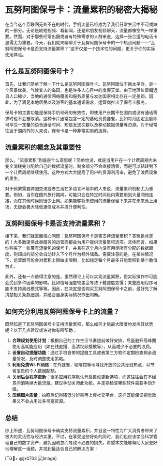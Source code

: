 # 瓦努阿图保号卡：流量累积的秘密大揭秘

在当今这个互联网无处不在的时代，手机流量已经成为了我们日常生活中不可或缺的一部分。无论是刷短视频、看新闻，还是和朋友视频聊天，流量都像空气一样重要。然而，对于那些经常出国或者有特殊需求的人群来说，选择一张合适的电话卡显得尤为重要。今天，我们就来聊聊关于瓦努阿图保号卡的一个热点问题——“瓦努阿图保号卡是否支持流量累积？”这不仅是一个技术性的问题，更关乎你的实际使用体验。

## 什么是瓦努阿图保号卡？

首先，让我们简单了解一下什么是瓦努阿图保号卡。瓦努阿图位于南太平洋，是一个风景优美、气候宜人的岛国，也是许多人心目中的度假天堂。由于地理位置偏远且人口稀少，当地的通信网络覆盖和服务质量与发达国家相比存在一定差距。因此，为了满足本地居民以及游客的基本通讯需求，运营商推出了保号卡服务。

保号卡的主要功能是保持手机号码的有效性，即使用户长期不在国内或没有通话需求时也不会被取消。这种卡片通常包含一定的基础资费套餐，比如每月固定金额即可享受一定量的语音通话时间、短信发送次数以及移动数据流量等资源。对于经常往返于国内外的人来说，保号卡是一种非常实用的选择。

## 流量累积的概念及其重要性

那么，“流量累积”到底是什么意思呢？简单地说，就是当用户在一个计费周期内未完全消耗完分配给自己的数据流量时，剩余部分不会直接清零，而是可以结转到下一个计费周期继续使用。这种方式大大提高了用户的资源利用率，避免了浪费现象的发生。

对于频繁需要跨国交流或者生活在多语言环境中的人来说，流量累积机制尤为重要。例如，当你在国外旅行期间，可能只会在特定时间段内需要用到大量网络连接，而在其他时候则很少上网。如果能够将未使用的流量保留下来并在未来派上用场，无疑会极大降低通信成本并提升便利性。

## 瓦努阿图保号卡是否支持流量累积？

接下来，我们就直面核心问题：瓦努阿图保号卡是否支持流量累积？答案是肯定的！大多数提供此类服务的运营商都会为用户提供流量累积选项。具体而言，如果你购买了一张带有流量包的保号卡，并且在这个月内没有用尽所有分配的数据额度，则超出的部分会自动转入下个月作为额外储备。需要注意的是，在某些情况下，运营商可能会对累积上限做出限制，比如规定每个月最多只能累积到某个数值为止。

此外，还有一点值得注意的是，虽然理论上可以实现流量累积，但实际操作中可能会受到多种因素的影响。比如信号强度较差会导致下载速度变慢；某些应用程序可能不支持离线模式等等。因此，在决定是否购买瓦努阿图保号卡之前，最好先了解清楚相关条款细则，并结合自身实际情况作出判断。

## 如何充分利用瓦努阿图保号卡上的流量？

既然知道了瓦努阿图保号卡支持流量累积，那么如何才能最大限度地发挥其优势呢？以下几点建议或许对你有所帮助：

1. **合理规划使用计划**：根据自己的工作生活节奏提前做好安排，尽量避开高峰期使用高耗能应用（如在线直播、高清视频播放等），从而减少不必要的浪费。
2. **设置自动提醒功能**：通过手机自带的提醒工具或者第三方软件定期检查剩余流量情况，及时调整使用策略。
3. **利用免费Wi-Fi网络**：在外就餐、咖啡馆等地寻找开放的公共无线热点，以节省宝贵的个人数据配额。
4. **关闭后台程序更新**：很多应用程序默认开启自动更新选项，而这往往会在不经意间消耗掉大量流量。建议手动关闭此功能，并定期检查哪些软件需要手动升级。
5. **压缩图片质量**：拍照后记得降低分辨率再上传社交平台，这样既能保证视觉效果又不会占用过多带宽资源。

## 总结

综上所述，瓦努阿图保号卡确实支持流量累积，并且这一特性为广大消费者带来了极大的灵活性与经济实惠。不过，在享受这些好处的同时，我们也应该学会科学管理自己的数字资产，避免因疏忽而导致不必要的损失。希望本文能够帮助大家更好地理解这一话题，并找到最适合自己的解决方案！

[TG💪+ @jx0703 ![Image](https://github.com/user-attachments/assets/dbca1d08-cadb-493c-b0ec-ad6f7a83f270)]